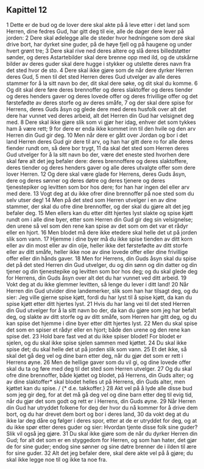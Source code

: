 ## Kapittel 12

1 Dette er de bud og de lover dere skal akte på å leve etter i det land som Herren, dine fedres Gud, har gitt deg til eie, alle de dager dere lever på jorden:
2 Dere skal ødelegge alle de steder hvor hedningene som dere skal drive bort, har dyrket sine guder, på de høye fjell og på haugene og under hvert grønt tre;
3 Dere skal rive ned deres altere og slå deres billedstøtter sønder, og deres Astartebilder skal dere brenne opp med ild, og de utskårne bilder av deres guder skal dere hugge i stykker og utslette deres navn fra det sted hvor de sto.
4 Dere skal ikke gjøre som de når dere dyrker Herren deres Gud,
5 men til det sted Herren deres Gud utvelger av alle deres stammer for å la sitt navn bo der, dit skal dere søke, og dit skal du komme.
6 Og dit skal dere føre deres brennoffer og deres slaktoffer og deres tiender og deres henders gaver og deres lovede offer og deres frivillige offer og det førstefødte av deres storfe og av deres småfe,
7 og der skal dere spise for Herrens, deres Guds åsyn og glede dere med deres husfolk over alt det dere har vunnet ved deres arbeid, alt det Herren din Gud har velsignet deg med.
8 Dere skal ikke gjøre slik som vi gjør her idag, enhver det som tykkes ham å være rett;
9 for dere er enda ikke kommet inn til den hvile og den arv Herren din Gud gir deg.
10 Men når dere er gått over Jordan og bor i det land Herren deres Gud gir dere til arv, og han har gitt dere ro for alle deres fiender rundt om, så dere bor trygt,
11 da skal det sted som Herren deres Gud utvelger for å la sitt navn bo der, være det eneste sted hvorhen dere skal føre alt det jeg befaler dere: deres brennoffere og deres slaktoffere, deres tiender og deres henders gaver og alle deres utvalgte offer som dere lover Herren.
12 Og dere skal være glade for Herrens, deres Guds åsyn, dere og deres sønner og deres døtre og deres tjenere og deres tjenestepiker og levitten som bor hos dere; for han har ingen del eller arv med dere.
13 Vogt deg at du ikke ofrer dine brennoffer på noe sted som du selv utser deg!
14 Men på det sted som Herren utvelger i en av dine stammer, der skal du ofre dine brennoffer, og der skal du gjøre alt det jeg befaler deg.
15 Men ellers kan du etter ditt hjertes lyst slakte og spise kjøtt rundt om i alle dine byer, etter som Herren din Gud gir deg sin velsignelse; den urene så vel som den rene kan spise av det som om det var et rådyr eller en hjort.
16 Men blodet må dere ikke etedere skal helle det ut på jorden slik som vann.
17 Hjemme i dine byer må du ikke spise tienden av ditt korn eller av din most eller av din olje, heller ikke det førstefødte av ditt storfe eller av ditt småfe, heller ikke noe av dine lovede offer eller dine frivillige offer eller din hånds gaver.
18 Men for Herrens, din Guds åsyn skal du spise det på det sted Herren din Gud utvelger, du og din sønn og din datter og din tjener og din tjenestepike og levitten som bor hos deg; og du skal glede deg for Herrens, din Guds åsyn over alt det du har vunnet ved ditt arbeid.
19 Vokt deg at du ikke glemmer levitten, så lenge du lever i ditt land!
20 Når Herren din Gud utvider dine landemerker, slik som han har tilsagt deg, og du sier: Jeg ville gjerne spise kjøtt, fordi du har lyst til å spise kjøtt, da kan du spise kjøtt etter ditt hjertes lyst.
21 Hvis du har lang vei til det sted Herren din Gud utvelger for å la sitt navn bo der, da kan du gjøre som jeg har befalt deg, og slakte av ditt storfe og av ditt småfe, som Herren har gitt deg, og du kan spise det hjemme i dine byer etter ditt hjertes lyst.
22 Men du skal spise det som en spiser et rådyr eller en hjort; både den urene og den rene kan spise det.
23 Hold bare fast ved at du ikke spiser blodet! For blodet er sjelen, og du skal ikke spise sjelen sammen med kjøttet.
24 Du skal ikke spise det; du skal helle det ut på jorden slik som vann.
25 Et det ikke, så skal det gå deg vel og dine barn etter deg, når du gjør det som er rett i Herrens øyne.
26 Men de hellige gaver som du vil gi, og dine lovede offer skal du ta og føre med deg til det sted som Herren utvelger.
27 Og du skal ofre dine brennoffer, både kjøttet og blodet, på Herrens, din Guds alter; og av dine slaktoffer* skal blodet helles ut på Herrens, din Guds alter, men kjøttet kan du spise. / {* d.e. takkoffer.}
28 Akt vel på å lyde alle disse bud som jeg gir deg, for at det må gå deg vel og dine barn etter deg til evig tid, når du gjør det som godt og rett er i Herrens, din Guds øyne.
29 Når Herren din Gud har utryddet folkene for deg der hvor du nå kommer for å drive dem bort, og du har drevet dem bort og bor i deres land,
30 da vokt deg at du ikke lar deg dåre og følger i deres spor, etter at de er utryddet for deg, og at du ikke spør etter deres guder og sier: Hvordan tjente disse folk sine guder? Slik vil også jeg gjøre.
31 Du skal ikke gjøre som de når du dyrker Herren din Gud; for alt det som er en styggedom for Herren, og som han hater, det gjør de for sine guder; endog sine sønner og sine døtre brenner de i ilden til ære for sine guder.
32 Alt det jeg befaler dere, skal dere akte vel på å gjøre; du skal ikke legge noe til og ikke ta noe fra.
